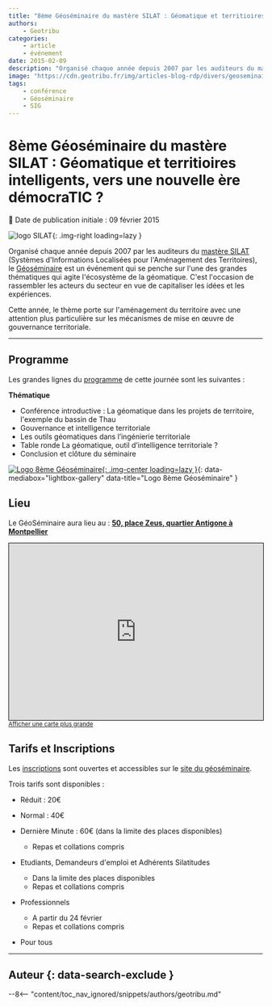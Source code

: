 ```yaml
---
title: "8ème Géoséminaire du mastère SILAT : Géomatique et territioires intelligents, vers une nouvelle ère démocraTIC ?"
authors:
    - Geotribu
categories:
    - article
    - événement
date: 2015-02-09
description: "Organisé chaque année depuis 2007 par les auditeurs du mastère SILAT, le Géoséminaire est un événement qui se penche sur l'une des grandes thématiques qui agite l'écosystème de la géomatique."
image: "https://cdn.geotribu.fr/img/articles-blog-rdp/divers/geoseminaire/logo_geoseminaire2014_transparent.png"
tags:
    - conférence
    - Géoséminaire
    - SIG
---
```


# 8ème Géoséminaire du mastère SILAT : Géomatique et territioires intelligents, vers une nouvelle ère démocraTIC ?

:calendar: Date de publication initiale : 09 février 2015

![logo SILAT](https://cdn.geotribu.fr/img/articles-blog-rdp/divers/geoseminaire/silat_logo.png "logo SILAT"){: .img-right loading=lazy }

Organisé chaque année depuis 2007 par les auditeurs du [mastère SILAT](http://silat.teledetection.fr/) (Systèmes d'Informations Localisées pour l'Aménagement des Territoires), le [Géoséminaire](http://geoseminaire2015.teledetection.fr/) est un événement qui se penche sur l'une des grandes thématiques qui agite l'écosystème de la géomatique. C'est l'occasion de rassembler les acteurs du secteur en vue de capitaliser les idées et les expériences.

Cette année, le thème porte sur l'aménagement du territoire avec une attention plus particulière sur les mécanismes de mise en œuvre de gouvernance territoriale.

----

## Programme

Les grandes lignes du [programme](http://geoseminaire2015.teledetection.fr/index.php/programme.html) de cette journée sont les suivantes :

**Thématique**

- Conférence introductive : La géomatique dans les projets de territoire, l'exemple du bassin de Thau
- Gouvernance et intelligence territoriale  
- Les outils géomatiques dans l’ingénierie territoriale
- Table ronde La géomatique, outil d’intelligence territoriale ?  
- Conclusion et clôture du séminaire

[![Logo 8ème Géoséminaire](https://cdn.geotribu.fr/img/articles-blog-rdp/divers/geoseminaire/logo_geoseminaire2014_transparent.png "Logo 8ème Géoséminaire"){: .img-center loading=lazy }](https://cdn.geotribu.fr/img/articles-blog-rdp/divers/geoseminaire/logo_geoseminaire2014_transparent.png){: data-mediabox="lightbox-gallery" data-title="Logo 8ème Géoséminaire" }

## Lieu

Le GéoSéminaire aura lieu au : [**50, place Zeus, quartier Antigone à Montpellier**](https://www.openstreetmap.org/?mlat=43.60798&mlon=3.89069#map=19/43.60798/3.89069)

<iframe width="100%" height="350" frameborder="0" scrolling="no" marginheight="0" marginwidth="0" src="https://www.openstreetmap.org/export/embed.html?bbox=3.8862097263336186%2C43.606297304012124%2C3.8947820663452153%2C43.60977370035445&amp;layer=mapnik&amp;marker=43.60803552729843%2C3.8904958963394165" style="border: 1px solid black"></iframe><br/><small><a href="https://www.openstreetmap.org/?mlat=43.60804&amp;mlon=3.89050#map=18/43.60804/3.89050">Afficher une carte plus grande</a></small>

## Tarifs et Inscriptions

Les [inscriptions](http://geoseminaire2015.teledetection.fr/index.php/menu-infos-pratiques/menu-inscription-tarifs/91-cat-geoseminaire-global/cat-inscription/163-jumi.html) sont ouvertes et accessibles sur le [site du géoséminaire](http://geoseminaire2015.teledetection.fr/).

Trois tarifs sont disponibles :

- Réduit : 20€
- Normal : 40€
- Dernière Minute : 60€ (dans la limite des places disponibles)
    - Repas et collations compris

- Etudiants, Demandeurs d'emploi et Adhérents Silatitudes
    - Dans la limite des places disponibles  
    - Repas et collations compris

- Professionnels
    - A partir du 24 février  
    - Repas et collations compris

- Pour tous

----

## Auteur {: data-search-exclude }

--8<-- "content/toc_nav_ignored/snippets/authors/geotribu.md"
